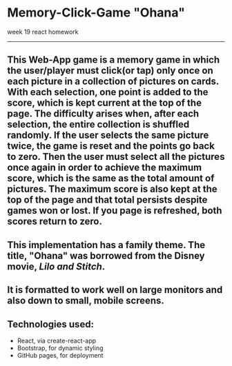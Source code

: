 # Memory-Click-Game "Ohana"
week 19 react homework

---
## This Web-App game is a memory game in which the user/player must click(or tap) only once on each picture in a collection of pictures on cards. With each selection, one point is added to the score, which is kept current at the top of the page. The difficulty arises when, after each selection, the entire collection is shuffled randomly. If the user selects the same picture twice, the game is reset and the points go back to zero. Then the user must select all the pictures once again in order to achieve the maximum score, which is the same as the total amount of pictures. The maximum score is also kept at the top of the page and that total persists despite games won or lost. If you page is refreshed, both scores return to zero.

## This implementation has a family theme. The title, "Ohana" was borrowed from the Disney movie, _Lilo and Stitch_.

## It is formatted to work well on large monitors and also down to small, mobile screens.

## Technologies used:
* React, via create-react-app
* Bootstrap, for dynamic styling
* GitHub pages, for deployment